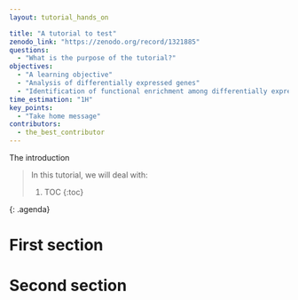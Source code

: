```yaml
---
layout: tutorial_hands_on

title: "A tutorial to test"
zenodo_link: "https://zenodo.org/record/1321885"
questions:
  - "What is the purpose of the tutorial?"
objectives:
  - "A learning objective"
  - "Analysis of differentially expressed genes"
  - "Identification of functional enrichment among differentially expressed genes"
time_estimation: "1H"
key_points:
  - "Take home message"
contributors:
  - the_best_contributor
---
```


The introduction

> <agenda-title></agenda-title>
>
> In this tutorial, we will deal with:
>
> 1. TOC
> {:toc}
>
{: .agenda}

# First section

# Second section
